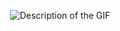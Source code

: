 

<p align="center">
  <img src="https://64.media.tumblr.com/f42c4f873814102fada263653a95a200/1e1c8410ddfe61fc-68/s540x810/a27746263998d0fc8cfe06ac4f9356044e3663be.gifv" alt="Description of the GIF">
</p>
